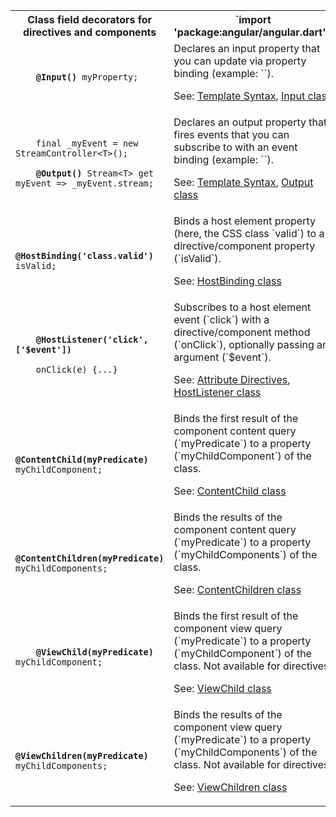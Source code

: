<table id="class-field-decorators">

<tr>
  <th>Class field decorators for directives and components</th>
  <th markdown="1">
  `import 'package:angular/angular.dart';`
  </th>
</tr>

<tr>
  <td class="nowrap"><code class="prettyprint lang-dart">
    <b>@Input()</b> myProperty;
  </code></td>
  <td markdown="1">
  Declares an input property that you can update via property binding (example:
  `<my-cmp [myProperty]="someExpression">`).

  See: [Template Syntax](/angular/guide/template-syntax),
  [Input class](/api/angular/angular/Input-class)
  </td>
</tr>

<tr>
  <td class="nowrap"><code class="prettyprint lang-dart">
    final _myEvent = new StreamController&lt;T>();<br>
    <b>@Output()</b> Stream&lt;T> get myEvent => _myEvent.stream;
  </code></td>
  <td markdown="1">
  Declares an output property that fires events that you can subscribe to with an event binding (example: `<my-cmp (myEvent)="doSomething()">`).

  See: [Template Syntax](/angular/guide/template-syntax),
  [Output class](/api/angular/angular/Output-class)
  </td>
</tr>

<tr>
  <td class="nowrap"><code class="prettyprint lang-dart">
    <b>@HostBinding('class.valid')</b> isValid;
  </code></td>
  <td markdown="1">
  Binds a host element property (here, the CSS class `valid`) to a directive/component property (`isValid`).

  See: [HostBinding class](/api/angular/angular/HostBinding-class)
  </td>
</tr>

<tr>
  <td class="nowrap"><code class="prettyprint lang-dart">
    <b>@HostListener('click', ['$event'])</b><br>
    onClick(e) {...}
  </code></td>
  <td markdown="1">
  Subscribes to a host element event (`click`) with a directive/component method (`onClick`), optionally passing an argument (`$event`).

  See: [Attribute Directives](/angular/guide/attribute-directives),
  [HostListener class](/api/angular/angular/HostListener-class)
  </td>
</tr>

<tr>
  <td class="nowrap"><code class="prettyprint lang-dart">
    <b>@ContentChild(myPredicate)</b> myChildComponent;
  </code></td>
  <td markdown="1">
  Binds the first result of the component content query (`myPredicate`) to a property (`myChildComponent`) of the class.

  See: [ContentChild class](/api/angular/angular/ContentChild-class)
  </td>
</tr>

<tr>
  <td class="nowrap"><code class="prettyprint lang-dart">
    <b>@ContentChildren(myPredicate)</b> myChildComponents;
  </code></td>
  <td markdown="1">
  Binds the results of the component content query (`myPredicate`) to a property (`myChildComponents`) of the class.

  See: [ContentChildren class](/api/angular/angular/ContentChildren-class)
  </td>
</tr>

<tr>
  <td class="nowrap"><code class="prettyprint lang-dart">
    <b>@ViewChild(myPredicate)</b> myChildComponent;
  </code></td>
  <td markdown="1">
  Binds the first result of the component view query (`myPredicate`) to a property (`myChildComponent`) of the class. Not available for directives.

  See: [ViewChild class](/api/angular/angular/ViewChild-class)
  </td>
</tr>

<tr>
  <td class="nowrap"><code class="prettyprint lang-dart">
    <b>@ViewChildren(myPredicate)</b> myChildComponents;
  </code></td>
  <td markdown="1">
  Binds the results of the component view query (`myPredicate`) to a property (`myChildComponents`) of the class. Not available for directives.

  See: [ViewChildren class](/api/angular/angular/ViewChildren-class)
  </td>
</tr>

</table>
